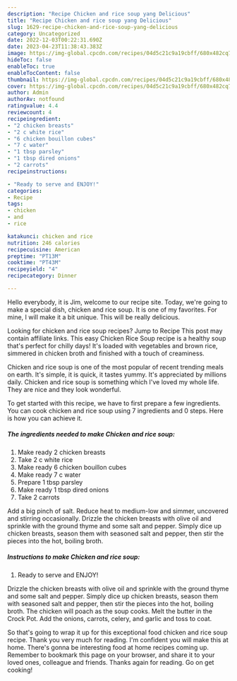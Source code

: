 ```yaml
---
description: "Recipe Chicken and rice soup yang Delicious"
title: "Recipe Chicken and rice soup yang Delicious"
slug: 1629-recipe-chicken-and-rice-soup-yang-delicious
category: Uncategorized
date: 2022-12-03T00:22:31.690Z
date: 2023-04-23T11:38:43.383Z
image: https://img-global.cpcdn.com/recipes/04d5c21c9a19cbff/680x482cq70/chicken-and-rice-soup-recipe-main-photo.jpg
hideToc: false
enableToc: true
enableTocContent: false
thumbnail: https://img-global.cpcdn.com/recipes/04d5c21c9a19cbff/680x482cq70/chicken-and-rice-soup-recipe-main-photo.jpg
cover: https://img-global.cpcdn.com/recipes/04d5c21c9a19cbff/680x482cq70/chicken-and-rice-soup-recipe-main-photo.jpg
author: Admin
authorAv: notfound
ratingvalue: 4.4
reviewcount: 4
recipeingredient:
- "2 chicken breasts"
- "2 c white rice"
- "6 chicken bouillon cubes"
- "7 c water"
- "1 tbsp parsley"
- "1 tbsp dired onions"
- "2 carrots"
recipeinstructions:

- "Ready to serve and ENJOY!"
categories:
- Recipe
tags:
- chicken
- and
- rice

katakunci: chicken and rice 
nutrition: 246 calories
recipecuisine: American
preptime: "PT13M"
cooktime: "PT43M"
recipeyield: "4"
recipecategory: Dinner

---
```



Hello everybody, it is Jim, welcome to our recipe site. Today, we're going to make a special dish, chicken and rice soup. It is one of my favorites. For mine, I will make it a bit unique. This will be really delicious.

Looking for chicken and rice soup recipes? Jump to Recipe This post may contain affiliate links. This easy Chicken Rice Soup recipe is a healthy soup that&#39;s perfect for chilly days! It&#39;s loaded with vegetables and brown rice, simmered in chicken broth and finished with a touch of creaminess.

Chicken and rice soup is one of the most popular of recent trending meals on earth. It's simple, it is quick, it tastes yummy. It's appreciated by millions daily. Chicken and rice soup is something which I've loved my whole life. They are nice and they look wonderful.


To get started with this recipe, we have to first prepare a few ingredients. You can cook chicken and rice soup using 7 ingredients and 0 steps. Here is how you can achieve it.

<!--inarticleads1-->

##### The ingredients needed to make Chicken and rice soup:

1. Make ready 2 chicken breasts
1. Take 2 c white rice
1. Make ready 6 chicken bouillon cubes
1. Make ready 7 c water
1. Prepare 1 tbsp parsley
1. Make ready 1 tbsp dired onions
1. Take 2 carrots


Add a big pinch of salt. Reduce heat to medium-low and simmer, uncovered and stirring occasionally. Drizzle the chicken breasts with olive oil and sprinkle with the ground thyme and some salt and pepper. Simply dice up chicken breasts, season them with seasoned salt and pepper, then stir the pieces into the hot, boiling broth. 

<!--inarticleads2-->

##### Instructions to make Chicken and rice soup:


1. Ready to serve and ENJOY!

Drizzle the chicken breasts with olive oil and sprinkle with the ground thyme and some salt and pepper. Simply dice up chicken breasts, season them with seasoned salt and pepper, then stir the pieces into the hot, boiling broth. The chicken will poach as the soup cooks. Melt the butter in the Crock Pot. Add the onions, carrots, celery, and garlic and toss to coat. 

So that's going to wrap it up for this exceptional food chicken and rice soup recipe. Thank you very much for reading. I'm confident you will make this at home. There's gonna be interesting food at home recipes coming up. Remember to bookmark this page on your browser, and share it to your loved ones, colleague and friends. Thanks again for reading. Go on get cooking!

